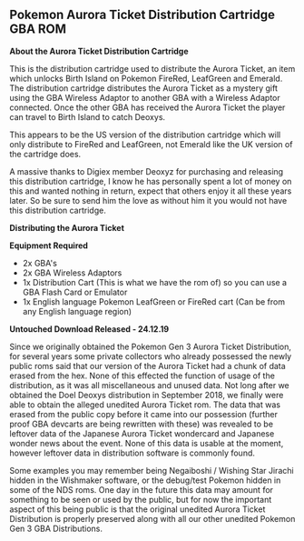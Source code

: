 ## Pokemon Aurora Ticket Distribution Cartridge GBA ROM

**About the Aurora Ticket Distribution Cartridge**

This is the distribution cartridge used to distribute the Aurora Ticket, an item which unlocks Birth Island on Pokemon FireRed, LeafGreen and Emerald.
The distribution cartridge distributes the Aurora Ticket as a mystery gift using the GBA Wireless Adaptor to another GBA with a Wireless Adaptor connected. Once the other GBA has received the Aurora Ticket the player can travel to Birth Island to catch Deoxys.

This appears to be the US version of the distribution cartridge which will only distribute to FireRed and LeafGreen, not Emerald like the UK version of the cartridge does.

A massive thanks to Digiex member Deoxyz for purchasing and releasing this distribution cartridge, I know he has personally spent a lot of money on this and wanted nothing in return, expect that others enjoy it all these years later. So be sure to send him the love as without him it you would not have this distribution cartridge.

**Distributing the Aurora Ticket**

**Equipment Required** 
  
- 2x GBA's
- 2x GBA Wireless Adaptors
- 1x Distribution Cart (This is what we have the rom of) so you can use a GBA Flash Card or Emulator
- 1x English language Pokemon LeafGreen or FireRed cart (Can be from any English language region)

**Untouched Download Released - 24.12.19**
  
Since we originally obtained the Pokemon Gen 3 Aurora Ticket Distribution, for several years some private collectors who already possessed the newly public roms said that our version of the Aurora Ticket had a chunk of data erased from the hex. None of this effected the function of usage of the distribution, as it was all miscellaneous and unused data. Not long after we obtained the Doel Deoxys distribution in September 2018, we finally were able to obtain the alleged unedited Aurora Ticket rom. The data that was erased from the public copy before it came into our possession (further proof GBA devcarts are being rewritten with these) was revealed to be leftover data of the Japanese Aurora Ticket wondercard and Japanese wonder news about the event. None of this data is usable at the moment, however leftover data in distribution software is commonly found.  
  
Some examples you may remember being Negaiboshi / Wishing Star Jirachi hidden in the Wishmaker software, or the debug/test Pokemon hidden in some of the NDS roms. One day in the future this data may amount for something to be seen or used by the public, but for now the important aspect of this being public is that the original unedited Aurora Ticket Distribution is properly preserved along with all our other unedited Pokemon Gen 3 GBA Distributions.